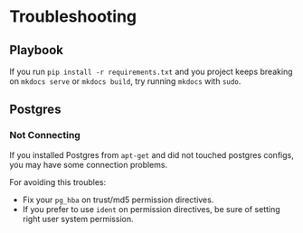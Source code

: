 # Troubleshooting

## Playbook
If you run `pip install -r requirements.txt` and you project keeps breaking on `mkdocs serve` or `mkdocs build`, try running `mkdocs` with `sudo`.


## Postgres

### Not Connecting

If you installed Postgres from `apt-get` and did not touched postgres configs, you may have some connection problems.

For avoiding this troubles:
- Fix your `pg_hba` on trust/md5 permission directives.
- If you prefer to use `ident` on permission directives, be sure of setting right user system permission.